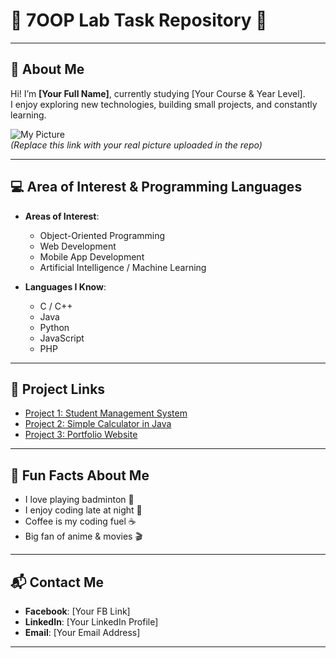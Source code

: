 # 🌟 7OOP Lab Task Repository 🌟

---

## 👤 About Me  
Hi! I’m **[Your Full Name]**, currently studying [Your Course & Year Level].  
I enjoy exploring new technologies, building small projects, and constantly learning.  

![My Picture](https://github.com/your-username/your-repo-name/blob/main/profile.jpg)  
*(Replace this link with your real picture uploaded in the repo)*

---

## 💻 Area of Interest & Programming Languages  
- **Areas of Interest**:  
  - Object-Oriented Programming  
  - Web Development  
  - Mobile App Development  
  - Artificial Intelligence / Machine Learning  

- **Languages I Know**:  
  - C / C++  
  - Java  
  - Python  
  - JavaScript  
  - PHP  

---

## 🔗 Project Links  
- [Project 1: Student Management System](https://github.com/your-username/project1)  
- [Project 2: Simple Calculator in Java](https://github.com/your-username/project2)  
- [Project 3: Portfolio Website](https://github.com/your-username/project3)  

---

## 🎉 Fun Facts About Me  
- I love playing badminton 🏸  
- I enjoy coding late at night 🌙  
- Coffee is my coding fuel ☕  
- Big fan of anime & movies 🎬  

---

## 📬 Contact Me  
- **Facebook**: [Your FB Link]  
- **LinkedIn**: [Your LinkedIn Profile]  
- **Email**: [Your Email Address]  

---
